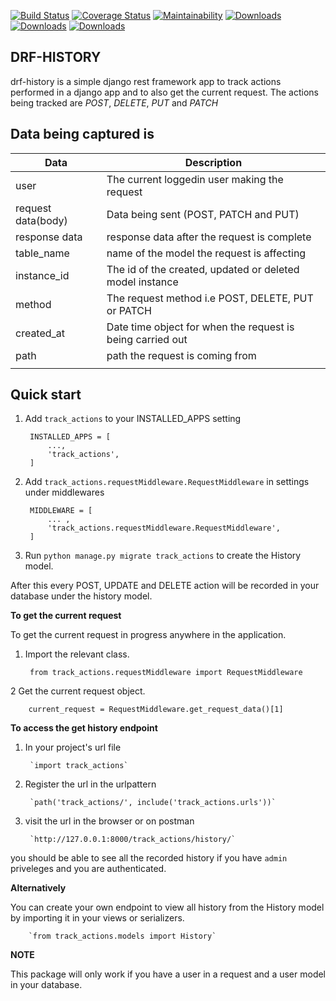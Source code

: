 [![Build Status](https://travis-ci.org/kenneth051/drf-history.svg?branch=develop)](https://travis-ci.org/kenneth051/drf-history)  [![Coverage Status](https://coveralls.io/repos/github/kenneth051/django-track-actions/badge.svg?branch=develop)](https://coveralls.io/github/kenneth051/django-track-actions?branch=develop)   [![Maintainability](https://api.codeclimate.com/v1/badges/fc8a5a15c480d2ad117d/maintainability)](https://codeclimate.com/github/kenneth051/django-track-actions/maintainability)  [![Downloads](https://pepy.tech/badge/drf-history)](https://pepy.tech/project/drf-history)   [![Downloads](https://pepy.tech/badge/drf-history/month)](https://pepy.tech/project/drf-history/month)  [![Downloads](https://pepy.tech/badge/drf-history/week)](https://pepy.tech/project/drf-history/week) 


**DRF-HISTORY**
---------------------------------


drf-history is a simple django rest framework app to track actions performed in a django app and to also get the current request.
The actions being tracked are *POST*,  *DELETE*, *PUT* and *PATCH*

Data being captured is 
-----------------------
| Data | Description|
| --- | --- |
| user | The current loggedin user making the request|
| request data(body) | Data being sent (POST, PATCH and  PUT)|
| response data | response data after the request is complete |
| table_name | name of the model the request is affecting |
| instance_id | The id of the created, updated or deleted model instance |
| method | The request method i.e POST, DELETE, PUT or PATCH |
| created_at | Date time object for when the request is being carried out |
| path | path the request is coming from |
| | |


Quick start
-------------

1. Add `track_actions` to your INSTALLED_APPS setting

        INSTALLED_APPS = [
            ...,
            'track_actions',
        ]


2. Add `track_actions.requestMiddleware.RequestMiddleware` in settings under middlewares

        MIDDLEWARE = [
            ... ,
            'track_actions.requestMiddleware.RequestMiddleware',
        ]


3. Run `python manage.py migrate track_actions` to create the History model.

After this every POST, UPDATE and DELETE action will be recorded in your database under the history model.


**To get the current request**

To get the current request in progress anywhere in the application.

1. Import the relevant class.

        from track_actions.requestMiddleware import RequestMiddleware


2   Get the current request object.
                                
        current_request = RequestMiddleware.get_request_data()[1]


**To access the get history endpoint**

1. In your project's url file


        `import track_actions` 

2. Register the url in the urlpattern 

        `path('track_actions/', include('track_actions.urls'))`

3. visit the url in the browser or on postman

        `http://127.0.0.1:8000/track_actions/history/`
        
you should be able to see all the recorded history if you have `admin` priveleges and you are authenticated.


**Alternatively**

You can create your own endpoint to view all history from the History model by importing it in your views or serializers.

        `from track_actions.models import History`


**NOTE**

This package will only work if you have a user in a request and a user model in your database.
